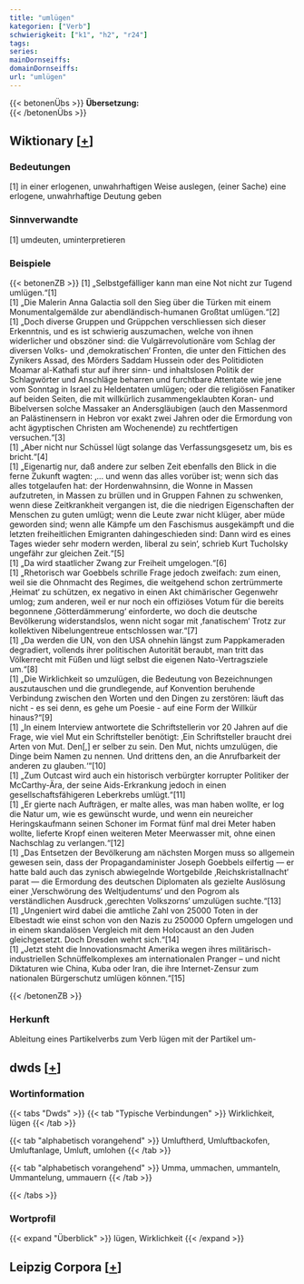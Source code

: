 ```yaml
---
title: "umlügen"
kategorien: ["Verb"]
schwierigkeit: ["k1", "h2", "r24"]
tags:
series:
mainDornseiffs:
domainDornseiffs:
url: "umlügen"
---
```


{{< betonenÜbs >}}
**Übersetzung:**  
{{< /betonenÜbs >}}

## Wiktionary [[+](https://de.wiktionary.org/wiki/umlügen)]

### Bedeutungen
[1] in einer erlogenen, unwahrhaftigen Weise auslegen, (einer Sache) eine erlogene, unwahrhaftige Deutung geben  

### Sinnverwandte
[1] umdeuten, uminterpretieren  

### Beispiele
{{< betonenZB >}}
[1] „Selbstgefälliger kann man eine Not nicht zur Tugend umlügen.“[1]  
[1] „Die Malerin Anna Galactia soll den Sieg über die Türken mit einem Monumentalgemälde zur abendländisch-humanen Großtat umlügen.“[2]  
[1] „Doch diverse Gruppen und Grüppchen verschliessen sich dieser Erkenntnis, und es ist schwierig auszumachen, welche von ihnen widerlicher und obszöner sind: die Vulgärrevolutionäre vom Schlag der diversen Volks- und ‚demokratischen‘ Fronten, die unter den Fittichen des Zynikers Assad, des Mörders Saddam Hussein oder des Politidioten Moamar al-Kathafi stur auf ihrer sinn- und inhaltslosen Politik der Schlagwörter und Anschläge beharren und furchtbare Attentate wie jene vom Sonntag in Israel zu Heldentaten umlügen; oder die religiösen Fanatiker auf beiden Seiten, die mit willkürlich zusammengeklaubten Koran- und Bibelversen solche Massaker an Andersgläubigen (auch den Massenmord an Palästinensern in Hebron vor exakt zwei Jahren oder die Ermordung von acht ägyptischen Christen am Wochenende) zu rechtfertigen versuchen.“[3]  
[1] „Aber nicht nur Schüssel lügt solange das Verfassungsgesetz um, bis es bricht.“[4]  
[1] „Eigenartig nur, daß andere zur selben Zeit ebenfalls den Blick in die ferne Zukunft wagten: ‚… und wenn das alles vorüber ist; wenn sich das alles totgelaufen hat: der Hordenwahnsinn, die Wonne in Massen aufzutreten, in Massen zu brüllen und in Gruppen Fahnen zu schwenken, wenn diese Zeitkrankheit vergangen ist, die die niedrigen Eigenschaften der Menschen zu guten umlügt; wenn die Leute zwar nicht klüger, aber müde geworden sind; wenn alle Kämpfe um den Faschismus ausgekämpft und die letzten freiheitlichen Emigranten dahingeschieden sind: Dann wird es eines Tages wieder sehr modern werden, liberal zu sein‘, schrieb Kurt Tucholsky ungefähr zur gleichen Zeit.“[5]  
[1] „Da wird staatlicher Zwang zur Freiheit umgelogen.“[6]  
[1] „Rhetorisch war Goebbels schrille Frage jedoch zweifach: zum einen, weil sie die Ohnmacht des Regimes, die weitgehend schon zertrümmerte ‚Heimat‘ zu schützen, ex negativo in einen Akt chimärischer Gegenwehr umlog; zum anderen, weil er nur noch ein offiziöses Votum für die bereits begonnene ‚Götterdämmerung‘ einforderte, wo doch die deutsche Bevölkerung widerstandslos, wenn nicht sogar mit ‚fanatischem‘ Trotz zur kollektiven Nibelungentreue entschlossen war.“[7]  
[1] „Da werden die UN, von den USA ohnehin längst zum Pappkameraden degradiert, vollends ihrer politischen Autorität beraubt, man tritt das Völkerrecht mit Füßen und lügt selbst die eigenen Nato-Vertragsziele um.“[8]  
[1] „Die Wirklichkeit so umzulügen, die Bedeutung von Bezeichnungen auszutauschen und die grundlegende, auf Konvention beruhende Verbindung zwischen den Worten und den Dingen zu zerstören: läuft das nicht - es sei denn, es gehe um Poesie - auf eine Form der Willkür hinaus?“[9]  
[1] „In einem Interview antwortete die Schriftstellerin vor 20 Jahren auf die Frage, wie viel Mut ein Schriftsteller benötigt: ‚Ein Schriftsteller braucht drei Arten von Mut. Den[,] er selber zu sein. Den Mut, nichts umzulügen, die Dinge beim Namen zu nennen. Und drittens den, an die Anrufbarkeit der anderen zu glauben.‘“[10]  
[1] „Zum Outcast wird auch ein historisch verbürgter korrupter Politiker der McCarthy-Ära, der seine Aids-Erkrankung jedoch in einen gesellschaftsfähigeren Leberkrebs umlügt.“[11]  
[1] „Er gierte nach Aufträgen, er malte alles, was man haben wollte, er log die Natur um, wie es gewünscht wurde, und wenn ein neureicher Heringskaufmann seinen Schoner im Format fünf mal drei Meter haben wollte, lieferte Kropf einen weiteren Meter Meerwasser mit, ohne einen Nachschlag zu verlangen.“[12]  
[1] „Das Entsetzen der Bevölkerung am nächsten Morgen muss so allgemein gewesen sein, dass der Propagandaminister Joseph Goebbels eilfertig — er hatte bald auch das zynisch abwiegelnde Wortgebilde ‚Reichskristallnacht‘ parat — die Ermordung des deutschen Diplomaten als gezielte Auslösung einer ‚Verschwörung des Weltjudentums‘ und den Pogrom als verständlichen Ausdruck ‚gerechten Volkszorns‘ umzulügen suchte.“[13]  
[1] „Ungeniert wird dabei die amtliche Zahl von 25000 Toten in der Elbestadt wie einst schon von den Nazis zu 250000 Opfern umgelogen und in einem skandalösen Vergleich mit dem Holocaust an den Juden gleichgesetzt. Doch Dresden wehrt sich.“[14]  
[1] „Jetzt steht die Innovationsmacht Amerika wegen ihres militärisch-industriellen Schnüffelkomplexes am internationalen Pranger – und nicht Diktaturen wie China, Kuba oder Iran, die ihre Internet-Zensur zum nationalen Bürgerschutz umlügen können.“[15]  

{{< /betonenZB >}}
### Herkunft
Ableitung eines Partikelverbs zum Verb lügen mit der Partikel um-  



## dwds [[+](https://www.dwds.de/wb/umlügen)]

### Wortinformation
{{< tabs "Dwds" >}}
{{< tab "Typische Verbindungen" >}}
Wirklichkeit, lügen
{{< /tab >}}

{{< tab "alphabetisch vorangehend" >}}
Umluftherd, Umluftbackofen, Umluftanlage, Umluft, umlohen
{{< /tab >}}

{{< tab "alphabetisch vorangehend" >}}
Umma, ummachen, ummanteln, Ummantelung, ummauern
{{< /tab >}}

{{< /tabs >}}

### Wortprofil
{{< expand "Überblick" >}} lügen, Wirklichkeit {{< /expand >}}

## Leipzig Corpora [[+](https://corpora.uni-leipzig.de/en/res?word=umlügen&corpusId=deu_newscrawl-public_2018)]

